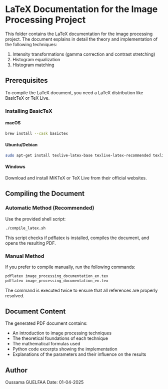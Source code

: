 # LaTeX Documentation for the Image Processing Project

This folder contains the LaTeX documentation for the image processing project. The document explains in detail the theory and implementation of the following techniques:

1. Intensity transformations (gamma correction and contrast stretching)
2. Histogram equalization
3. Histogram matching

## Prerequisites

To compile the LaTeX document, you need a LaTeX distribution like BasicTeX or TeX Live.

### Installing BasicTeX

#### macOS
```bash
brew install --cask basictex
```

#### Ubuntu/Debian
```bash
sudo apt-get install texlive-latex-base texlive-latex-recommended texlive-latex-extra
```

#### Windows
Download and install MiKTeX or TeX Live from their official websites.

## Compiling the Document

### Automatic Method (Recommended)

Use the provided shell script:

```bash
./compile_latex.sh
```

This script checks if pdflatex is installed, compiles the document, and opens the resulting PDF.

### Manual Method

If you prefer to compile manually, run the following commands:

```bash
pdflatex image_processing_documentation_en.tex
pdflatex image_processing_documentation_en.tex
```

The command is executed twice to ensure that all references are properly resolved.

## Document Content

The generated PDF document contains:

- An introduction to image processing techniques
- The theoretical foundations of each technique
- The mathematical formulas used
- Python code excerpts showing the implementation
- Explanations of the parameters and their influence on the results

## Author

Oussama GUELFAA
Date: 01-04-2025
